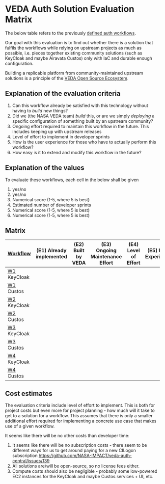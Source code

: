 # VEDA Auth Solution Evaluation Matrix

The below table refers to the previously [defined auth workflows](https://github.com/NASA-IMPACT/veda-auth-central/blob/main/docs/use-case-evaluation/workflows.md).

Our goal with this evaluation is to find out whether there is a solution that fulfils the workflows while relying on upstream projects as much as possible, 
i.e. pieces together existing community solutions (such as KeyCloak and maybe Airavata Custos) only with IaC and durable enough configuration.

Building a replicable platform from community-maintained upstream solutions is a principle of the [VEDA Open Source Ecosystem](https://docs.openveda.cloud/open-source-ecosystem/).


## Explanation of the evaluation criteria

1. Can this workflow already be satisfied with this technology without having to *build* new things?
2. Did we (the NASA VEDA team) *build* this, or are we simply *deploying* a specific configuration of something built by an upstream community?
3. Ongoing effort required to maintain this workflow in the future. This includes keeping up with upstream releases
4. Level of effort to implement in developer sprints
5. How is the user experience for those who have to actually perform this workflow?
6. How easy is it to extend and modify this workflow in the future?


## Explanation of the values

To evaluate these workflows, each cell in the below shall be given

1. yes/no
2. yes/no
3. Numerical score (1-5, where 5 is best)
4. Estimated number of developer sprints
5. Numerical score (1-5, where 5 is best)
6. Numerical score (1-5, where 5 is best)

## Matrix

| [Workflow](https://github.com/NASA-IMPACT/veda-auth-central/blob/main/docs/use-case-evaluation/workflows.md) | (E1) Already implemented | (E2) Built by VEDA | (E3) Ongoing Maintenance Effort | (E4) Level of Effort | (E5) User Experience | (E6) Ease of future change | 
| - | - | - | - | - | - | - |
| [W1](https://github.com/NASA-IMPACT/veda-auth-central/blob/main/docs/use-case-evaluation/workflows.md#workflow-1-configuring-the-upstream-authentication-provider) KeyCloak |  |  |  |  |  |  |
| [W1](https://github.com/NASA-IMPACT/veda-auth-central/blob/main/docs/use-case-evaluation/workflows.md#workflow-1-configuring-the-upstream-authentication-provider) Custos |  |  |  |  |  |  |
| [W2](https://github.com/NASA-IMPACT/veda-auth-central/blob/main/docs/use-case-evaluation/workflows.md#workflow-2-provisioning-and-configuring-authentication-clients) KeyCloak |  | 
| [W2](https://github.com/NASA-IMPACT/veda-auth-central/blob/main/docs/use-case-evaluation/workflows.md#workflow-2-provisioning-and-configuring-authentication-clients) Custos |  | 
| [W3](https://github.com/NASA-IMPACT/veda-auth-central/blob/main/docs/use-case-evaluation/workflows.md#workflow-3-assigning-users-to-groups-via-a-ui) KeyCloak |  | 
| [W3](https://github.com/NASA-IMPACT/veda-auth-central/blob/main/docs/use-case-evaluation/workflows.md#workflow-3-assigning-users-to-groups-via-a-ui) Custos |  | 
| [W4](https://github.com/NASA-IMPACT/veda-auth-central/blob/main/docs/use-case-evaluation/workflows.md#workflow-4-expose-roles--capabilities-to-services) KeyCloak |  | 
| [W4](https://github.com/NASA-IMPACT/veda-auth-central/blob/main/docs/use-case-evaluation/workflows.md#workflow-4-expose-roles--capabilities-to-services) Custos |  | 

## Cost estimates

The evaluation criteria include level of effort to implement. This is both for project costs but even more for project planning - how much will it take to get to a solution for a workflow. 
This assumes that there is only a smaller additional effort required for implementing a concrete use case that makes use of a given workflow.

It seems like there will be no other costs than developer time:
1. It seems like there will be no subscription costs - there seem to be different ways for us to get around paying for a new CILogon subscription https://github.com/NASA-IMPACT/veda-auth-central/issues/139
2. All solutions are/will be open-source, so no license fees either.
3. Compute costs should also be negligible - probably some low-powered EC2 instances for the KeyCloak and maybe Custos services + UI, etc.
